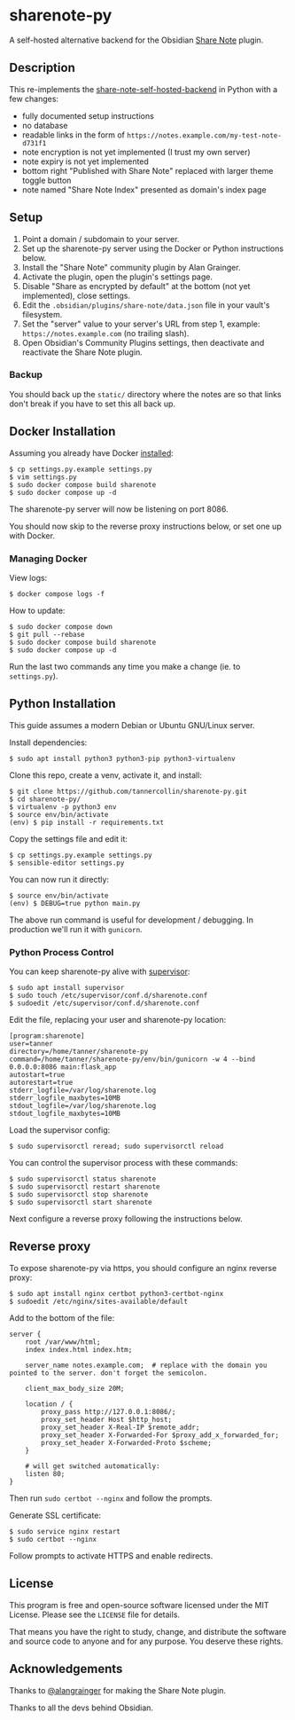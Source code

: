 # sharenote-py

A self-hosted alternative backend for the Obsidian [Share Note](https://github.com/alangrainger/share-note) plugin.


## Description

This re-implements the [share-note-self-hosted-backend](https://github.com/alangrainger/share-note-self-hosted-backend) in Python with a few changes:
- fully documented setup instructions
- no database
- readable links in the form of `https://notes.example.com/my-test-note-d731f1`
- note encryption is not yet implemented (I trust my own server)
- note expiry is not yet implemented
- bottom right "Published with Share Note" replaced with larger theme toggle button
- note named "Share Note Index" presented as domain's index page


## Setup

1. Point a domain / subdomain to your server.
2. Set up the sharenote-py server using the Docker or Python instructions below.
3. Install the "Share Note" community plugin by Alan Grainger.
4. Activate the plugin, open the plugin's settings page.
5. Disable "Share as encrypted by default" at the bottom (not yet implemented), close settings.
6. Edit the `.obsidian/plugins/share-note/data.json` file in your vault's filesystem.
7. Set the "server" value to your server's URL from step 1, example: `https://notes.example.com` (no trailing slash).
8. Open Obsidian's Community Plugins settings, then deactivate and reactivate the Share Note plugin.


### Backup

You should back up the `static/` directory where the notes are so that links don't break if you have to set this all back up.


## Docker Installation

Assuming you already have Docker [installed](https://docs.docker.com/engine/install/debian/#install-using-the-repository):

```text
$ cp settings.py.example settings.py
$ vim settings.py
$ sudo docker compose build sharenote
$ sudo docker compose up -d
```

The sharenote-py server will now be listening on port 8086.

You should now skip to the reverse proxy instructions below, or set one up with Docker.


### Managing Docker

View logs:

```text
$ docker compose logs -f
```

How to update:

```text
$ sudo docker compose down
$ git pull --rebase
$ sudo docker compose build sharenote
$ sudo docker compose up -d
```

Run the last two commands any time you make a change (ie. to `settings.py`).


## Python Installation

This guide assumes a modern Debian or Ubuntu GNU/Linux server.

Install dependencies:

```text
$ sudo apt install python3 python3-pip python3-virtualenv
```

Clone this repo, create a venv, activate it, and install:

```text
$ git clone https://github.com/tannercollin/sharenote-py.git
$ cd sharenote-py/
$ virtualenv -p python3 env
$ source env/bin/activate
(env) $ pip install -r requirements.txt
```

Copy the settings file and edit it:

```text
$ cp settings.py.example settings.py
$ sensible-editor settings.py
```

You can now run it directly:

```text
$ source env/bin/activate
(env) $ DEBUG=true python main.py
```

The above run command is useful for development / debugging. In production we'll run it with `gunicorn`.


### Python Process Control

You can keep sharenote-py alive with [supervisor](https://pypi.org/project/supervisor/):

```text
$ sudo apt install supervisor
$ sudo touch /etc/supervisor/conf.d/sharenote.conf
$ sudoedit /etc/supervisor/conf.d/sharenote.conf
```

Edit the file, replacing your user and sharenote-py location:

```text
[program:sharenote]
user=tanner
directory=/home/tanner/sharenote-py
command=/home/tanner/sharenote-py/env/bin/gunicorn -w 4 --bind 0.0.0.0:8086 main:flask_app
autostart=true
autorestart=true
stderr_logfile=/var/log/sharenote.log
stderr_logfile_maxbytes=10MB
stdout_logfile=/var/log/sharenote.log
stdout_logfile_maxbytes=10MB
```

Load the supervisor config:

```text
$ sudo supervisorctl reread; sudo supervisorctl reload
```

You can control the supervisor process with these commands:

```text
$ sudo supervisorctl status sharenote
$ sudo supervisorctl restart sharenote
$ sudo supervisorctl stop sharenote
$ sudo supervisorctl start sharenote
```

Next configure a reverse proxy following the instructions below.


## Reverse proxy

To expose sharenote-py via https, you should configure an nginx reverse proxy:

```text
$ sudo apt install nginx certbot python3-certbot-nginx
$ sudoedit /etc/nginx/sites-available/default
```

Add to the bottom of the file:

```text
server {
    root /var/www/html;
    index index.html index.htm;

    server_name notes.example.com;  # replace with the domain you pointed to the server. don't forget the semicolon.

    client_max_body_size 20M;

    location / {
        proxy_pass http://127.0.0.1:8086/;
        proxy_set_header Host $http_host;
        proxy_set_header X-Real-IP $remote_addr;
        proxy_set_header X-Forwarded-For $proxy_add_x_forwarded_for;
        proxy_set_header X-Forwarded-Proto $scheme;
    }

	# will get switched automatically:
	listen 80;
}
```

Then run `sudo certbot --nginx` and follow the prompts.

Generate SSL certificate:

```text
$ sudo service nginx restart
$ sudo certbot --nginx
```

Follow prompts to activate HTTPS and enable redirects.


## License

This program is free and open-source software licensed under the MIT License. Please see the `LICENSE` file for details.

That means you have the right to study, change, and distribute the software and source code to anyone and for any purpose. You deserve these rights.


## Acknowledgements

Thanks to [@alangrainger](https://www.github.com/alangrainger) for making the Share Note plugin.

Thanks to all the devs behind Obsidian.

